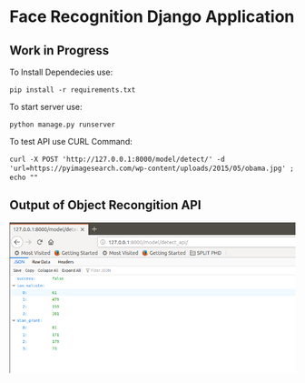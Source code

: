 # Face Recognition Django Application

## Work in Progress
To Install Dependecies use:
```
pip install -r requirements.txt
```

To start server use:
```
python manage.py runserver
```

To test API use CURL Command:
```
curl -X POST 'http://127.0.0.1:8000/model/detect/' -d 'url=https://pyimagesearch.com/wp-content/uploads/2015/05/obama.jpg' ; echo ""
```

## Output of Object Recongition API

![Image description](./Output.png)
